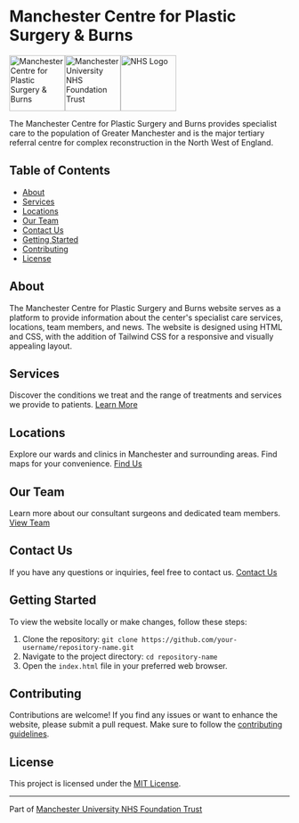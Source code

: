 # Manchester Centre for Plastic Surgery & Burns

<div style="display: flex; align-items: center;">
  <img src="https://mcrplasticsurgeryandburns.co.uk/cfpsb.jpg" alt="Manchester Centre for Plastic Surgery & Burns" width="100">
  <img src="https://mcrplasticsurgeryandburns.co.uk/mft.png" alt="Manchester University NHS Foundation Trust" width="100">
  <img src="https://mcrplasticsurgeryandburns.co.uk/nhs.png" alt="NHS Logo" width="100">
</div>


The Manchester Centre for Plastic Surgery and Burns provides specialist care to the population of Greater Manchester and is the major tertiary referral centre for complex reconstruction in the North West of England.

## Table of Contents

- [About](#about)
- [Services](#services)
- [Locations](#locations)
- [Our Team](#our-team)
- [Contact Us](#contact-us)
- [Getting Started](#getting-started)
- [Contributing](#contributing)
- [License](#license)

## About

The Manchester Centre for Plastic Surgery and Burns website serves as a platform to provide information about the center's specialist care services, locations, team members, and news. The website is designed using HTML and CSS, with the addition of Tailwind CSS for a responsive and visually appealing layout.

## Services

Discover the conditions we treat and the range of treatments and services we provide to patients. [Learn More](https://mcrplasticsurgeryandburns.co.uk/Services.html)

## Locations

Explore our wards and clinics in Manchester and surrounding areas. Find maps for your convenience. [Find Us](https://mcrplasticsurgeryandburns.co.uk/Locations.html)

## Our Team

Learn more about our consultant surgeons and dedicated team members. [View Team](https://mcrplasticsurgeryandburns.co.uk/OurTeam.html)

## Contact Us

If you have any questions or inquiries, feel free to contact us. [Contact Us](https://mcrplasticsurgeryandburns.co.uk/contact-us/)

## Getting Started

To view the website locally or make changes, follow these steps:

1. Clone the repository: `git clone https://github.com/your-username/repository-name.git`
2. Navigate to the project directory: `cd repository-name`
3. Open the `index.html` file in your preferred web browser.

## Contributing

Contributions are welcome! If you find any issues or want to enhance the website, please submit a pull request. Make sure to follow the [contributing guidelines](CONTRIBUTING.md).

## License

This project is licensed under the [MIT License](LICENSE).

---

Part of [Manchester University NHS Foundation Trust](http://www.mft.nhs.uk/)
